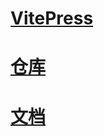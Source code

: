 # [VitePress](https://vitepress.vuejs.org/guide/what-is-vitepress)

# [仓库](https://github.com/holger2138/holger2138.github.io.git)

# [文档](https://vitepress.vuejs.org/)
